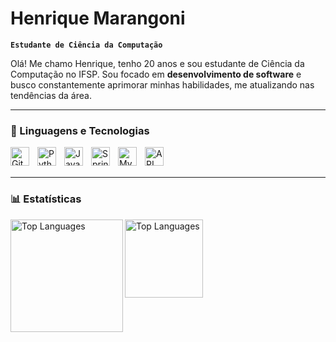# Henrique Marangoni

**`Estudante de Ciência da Computação`**

Olá! Me chamo Henrique, tenho 20 anos e sou estudante de Ciência da Computação no IFSP. Sou focado em **desenvolvimento de software** e busco constantemente aprimorar minhas habilidades, me atualizando nas tendências da área.  

---

### 🤖 Linguagens e Tecnologias

<img 
    align="left" 
    alt="Git" 
    title="Git"
    width="30px" 
    style="padding-right: 10px;" 
    src="https://cdn.jsdelivr.net/gh/devicons/devicon@latest/icons/git/git-original.svg" 
/>
<img 
    align="left" 
    alt="Python" 
    title="Python"
    width="30px" 
    style="padding-right: 10px;" 
    src="https://cdn.jsdelivr.net/gh/devicons/devicon@latest/icons/python/python-original.svg" 
/>
<img
    align="left"
    alt="Java"
    title="Java"
    width="30px"
    style="padding-right: 10px;"
    src="https://cdn.jsdelivr.net/gh/devicons/devicon@latest/icons/java/java-original.svg"
/>
<img
    align="left"
    alt="Spring"
    title="Spring Boot"
    width="30px"
    style="padding-right: 10px;"
    src="https://cdn.jsdelivr.net/gh/devicons/devicon@latest/icons/spring/spring-original.svg"
/>
<img
    align="left"
    alt="MySQL"
    title="MySQL"
    width="30px"
    style="padding-right: 10px;"
    src="https://cdn.jsdelivr.net/gh/devicons/devicon@latest/icons/mysql/mysql-original.svg"
/>
<img
    align="left"
    alt="API"
    title="API"
    width="30px"
    style="padding-right: 10px;"
    src="https://cdn-icons-png.flaticon.com/512/732/732212.png"
/>

<br/>
<br/>

---

### 📊 Estatísticas

<p>
  <img 
    align="left"
    alt="Top Languages"
    height="180"
    src="https://github-readme-stats.vercel.app/api/top-langs/?username=R1ck-dev&layout=compact&theme=radical&langs_count=10&hide=jupyter%20notebook"
  />

  <img 
    align="left" 
    alt="Top Languages" 
    height="125" 
    src="https://github-readme-stats.vercel.app/api/top-langs/?username=r1ck-dev&theme=tokyonight&layout=compact&custom_title=Tecnologias&langs_count=9" 
  />
</p>
